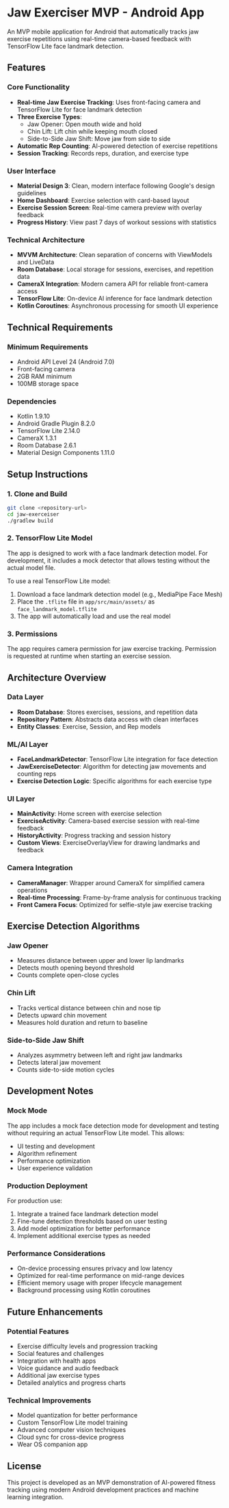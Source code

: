 # Jaw Exerciser MVP - Android App

An MVP mobile application for Android that automatically tracks jaw exercise repetitions using real-time camera-based feedback with TensorFlow Lite face landmark detection.

## Features

### Core Functionality
- **Real-time Jaw Exercise Tracking**: Uses front-facing camera and TensorFlow Lite for face landmark detection
- **Three Exercise Types**: 
  - Jaw Opener: Open mouth wide and hold
  - Chin Lift: Lift chin while keeping mouth closed
  - Side-to-Side Jaw Shift: Move jaw from side to side
- **Automatic Rep Counting**: AI-powered detection of exercise repetitions
- **Session Tracking**: Records reps, duration, and exercise type

### User Interface
- **Material Design 3**: Clean, modern interface following Google's design guidelines
- **Home Dashboard**: Exercise selection with card-based layout
- **Exercise Session Screen**: Real-time camera preview with overlay feedback
- **Progress History**: View past 7 days of workout sessions with statistics

### Technical Architecture
- **MVVM Architecture**: Clean separation of concerns with ViewModels and LiveData
- **Room Database**: Local storage for sessions, exercises, and repetition data
- **CameraX Integration**: Modern camera API for reliable front-camera access
- **TensorFlow Lite**: On-device AI inference for face landmark detection
- **Kotlin Coroutines**: Asynchronous processing for smooth UI experience

## Technical Requirements

### Minimum Requirements
- Android API Level 24 (Android 7.0)
- Front-facing camera
- 2GB RAM minimum
- 100MB storage space

### Dependencies
- Kotlin 1.9.10
- Android Gradle Plugin 8.2.0
- TensorFlow Lite 2.14.0
- CameraX 1.3.1
- Room Database 2.6.1
- Material Design Components 1.11.0

## Setup Instructions

### 1. Clone and Build
```bash
git clone <repository-url>
cd jaw-exerceiser
./gradlew build
```

### 2. TensorFlow Lite Model
The app is designed to work with a face landmark detection model. For development, it includes a mock detector that allows testing without the actual model file.

To use a real TensorFlow Lite model:
1. Download a face landmark detection model (e.g., MediaPipe Face Mesh)
2. Place the `.tflite` file in `app/src/main/assets/` as `face_landmark_model.tflite`
3. The app will automatically load and use the real model

### 3. Permissions
The app requires camera permission for jaw exercise tracking. Permission is requested at runtime when starting an exercise session.

## Architecture Overview

### Data Layer
- **Room Database**: Stores exercises, sessions, and repetition data
- **Repository Pattern**: Abstracts data access with clean interfaces
- **Entity Classes**: Exercise, Session, and Rep models

### ML/AI Layer
- **FaceLandmarkDetector**: TensorFlow Lite integration for face detection
- **JawExerciseDetector**: Algorithm for detecting jaw movements and counting reps
- **Exercise Detection Logic**: Specific algorithms for each exercise type

### UI Layer
- **MainActivity**: Home screen with exercise selection
- **ExerciseActivity**: Camera-based exercise session with real-time feedback
- **HistoryActivity**: Progress tracking and session history
- **Custom Views**: ExerciseOverlayView for drawing landmarks and feedback

### Camera Integration
- **CameraManager**: Wrapper around CameraX for simplified camera operations
- **Real-time Processing**: Frame-by-frame analysis for continuous tracking
- **Front Camera Focus**: Optimized for selfie-style jaw exercise tracking

## Exercise Detection Algorithms

### Jaw Opener
- Measures distance between upper and lower lip landmarks
- Detects mouth opening beyond threshold
- Counts complete open-close cycles

### Chin Lift
- Tracks vertical distance between chin and nose tip
- Detects upward chin movement
- Measures hold duration and return to baseline

### Side-to-Side Jaw Shift
- Analyzes asymmetry between left and right jaw landmarks
- Detects lateral jaw movement
- Counts side-to-side motion cycles

## Development Notes

### Mock Mode
The app includes a mock face detection mode for development and testing without requiring an actual TensorFlow Lite model. This allows:
- UI testing and development
- Algorithm refinement
- Performance optimization
- User experience validation

### Production Deployment
For production use:
1. Integrate a trained face landmark detection model
2. Fine-tune detection thresholds based on user testing
3. Add model optimization for better performance
4. Implement additional exercise types as needed

### Performance Considerations
- On-device processing ensures privacy and low latency
- Optimized for real-time performance on mid-range devices
- Efficient memory usage with proper lifecycle management
- Background processing using Kotlin coroutines

## Future Enhancements

### Potential Features
- Exercise difficulty levels and progression tracking
- Social features and challenges
- Integration with health apps
- Voice guidance and audio feedback
- Additional jaw exercise types
- Detailed analytics and progress charts

### Technical Improvements
- Model quantization for better performance
- Custom TensorFlow Lite model training
- Advanced computer vision techniques
- Cloud sync for cross-device progress
- Wear OS companion app

## License

This project is developed as an MVP demonstration of AI-powered fitness tracking using modern Android development practices and machine learning integration.
